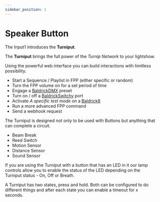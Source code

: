 ```yaml
---
sidebar_position: 1
---
```


# Speaker Button

The Input1 introduces the **Turniput**.

The **Turniput** brings the full power of the *Turnip Network* to your lightshow.

Using the powerful web interface you can build interactions with limitless possibility.

* Start a Sequence / Playlist in FPP (either specific or random)
* Turn the FPP volume on for a set period of time
* Engage a [BaldrickDMX](baldrickdmx/introduction) preset
* Turn on / off a [BaldrickSwitchy](switchy/introduction) port
* Activate *A specific test mode* on a [Baldrick8](baldrick8/introduction)
* Run a more advanced FPP command
* Send a webhook request

The Turniput is designed not only to be used with Buttons but anything that can complete a circuit.

* Beam Break
* Reed Switch
* Motion Sensor
* Distance Sensor
* Sound Sensor

If you are using the Turniput with a button that has an LED in it our lamp controls allow you to enable the status of the LED depending on the Turniput status - On, Off or Breath.

A Turniput has two states, press and hold. Both can be configured to do different things and after each state you can enable a timeout for x seconds.

